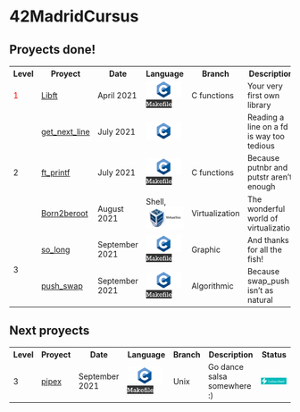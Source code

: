 # 42MadridCursus

## Proyects done!

<!-- |  Level | Project | Date | Language | Description | Status |
| :----: | :-----: | :--: | :------: | :---------: | :----: |
| 1 | [libft](https://github.com/mbueno-g/libft) | April 2021 | <img height="30" src="https://github.com/mbueno-g/42MadridCursus/blob/main/c.jpg?raw=true"> <img height="15" src="https://github.com/mbueno-g/42MadridCursus/blob/main/makefiles.png?raw=true"> |  | [![Libft score](https://badge42.herokuapp.com/api/project/mbueno-g/Libft)](https://github.com/JaeSeoKim/badge42)
| 2 | [get_next_line](https://github.com/mbueno-g/get_next_line) | July 2021 | <img height="30" src="https://github.com/mbueno-g/42MadridCursus/blob/main/c.jpg?raw=true"> | | [![get_next_line score](https://badge42.herokuapp.com/api/project/mbueno-g/get_next_line)](https://github.com/JaeSeoKim/badge42)
| 2 | [Printf](https://github.com/mbueno-g/Printf) | July 2021 | <img height="30" src="https://github.com/mbueno-g/42MadridCursus/blob/main/c.jpg?raw=true"> <img height="15" src="https://github.com/mbueno-g/42MadridCursus/blob/main/makefiles.png?raw=true"> |  | [![ft_printf score](https://badge42.herokuapp.com/api/project/mbueno-g/ft_printf)](https://github.com/JaeSeoKim/badge42)
| 2 | [born2beroot](https://github.com/mbueno-g/born2beroot) | August 2021 | Shell, <img height="40" src="https://github.com/mbueno-g/42MadridCursus/blob/main/virtualbox.jpg?raw=true">|  | [![born2beroot score](https://badge42.herokuapp.com/api/project/mbueno-g/Born2beroot)](https://github.com/JaeSeoKim/badge42) -->

<table>
  <tr>
    <th>Level</th>
    <th>Proyect</th>
    <th>Date</th>
    <th>Language</th>
    <th>Branch</th>
    <th>Description</th>
    <th>Score</th>
  </tr>
  <tr style="text-aling:center">
    <td style="color:red">1</td>
    <td> <a href="https://github.com/mbueno-g/libft">Libft<a> </td>
    <td> April 2021 </td>
    <td><img height="30" src="https://github.com/mbueno-g/42MadridCursus/blob/main/img/c.jpg?raw=true"> <img height="15" src="https://github.com/mbueno-g/42MadridCursus/blob/main/img/makefiles.png?raw=true"></td>
      <td>C functions</td>
      <td>Your very first own library</td>
      <td><img src="https://github.com/mbueno-g/42MadridCursus/blob/main/img/score_libft.png?raw=true"></td>
  </tr>
  <tr>
    <td rowspan = "3" >2</td>
    <td> <a href="https://github.com/mbueno-g/get_next_line">get_next_line<a></td>
    <td> July 2021 </td>
    <td><img height="30" src="https://github.com/mbueno-g/42MadridCursus/blob/main/img/c.jpg?raw=true"></td>
      <td></td>
      <td>Reading a line on a fd is way too tedious</td>
      <td><img src="https://github.com/mbueno-g/42MadridCursus/blob/main/img/score_get_next_line.png?raw=true"></td>
  </tr>
  <tr>
    <td> <a href="https://github.com/mbueno-g/Printf">ft_printf<a></td>
    <td> July 2021 </td>
    <td><img height="30" src="https://github.com/mbueno-g/42MadridCursus/blob/main/img/c.jpg?raw=true"> <img height="15" src="https://github.com/mbueno-g/42MadridCursus/blob/main/img/makefiles.png?raw=true"></td>
      <td>C functions</td>
      <td>Because putnbr and putstr aren’t enough</td>
      <td><img src="https://github.com/mbueno-g/42MadridCursus/blob/main/img/score_ft_printf.png?raw=true"></td>
  </tr>
  <tr>
    <td> <a href="https://github.com/mbueno-g/born2beroot">Born2beroot<a></td>
    <td> August 2021 </td>
    <td> Shell, <img height="40" src="https://github.com/mbueno-g/42MadridCursus/blob/main/img/virtualbox.jpg?raw=true"></td>
      <td>Virtualization</td>
      <td>The wonderful world of virtualization</td>
      <td><img src="https://github.com/mbueno-g/42MadridCursus/blob/main/img/score_born2beroot.png?raw=true"></td>
  </tr>
   <tr>
    <td rowspan = "2">3</td>
    <td> <a href="https://github.com/mbueno-g/so_long">so_long<a> </td>
    <td> September 2021 </td>
    <td><img height="30" src="https://github.com/mbueno-g/42MadridCursus/blob/main/img/c.jpg?raw=true"> <img height="15" src="https://github.com/mbueno-g/42MadridCursus/blob/main/img/makefiles.png?raw=true"></td>
      <td>Graphic</td>
      <td>And thanks for all the fish!</td>
      <td><img src="https://github.com/mbueno-g/42MadridCursus/blob/main/img/subscribed.png?raw=true"></td>
  </tr>
  <tr>
    <td> <a href="https://github.com/mbueno-g/push_swap">push_swap<a></td>
    <td> September 2021 </td>
    <td><img height="30" src="https://github.com/mbueno-g/42MadridCursus/blob/main/img/c.jpg?raw=true"> <img height="15" src="https://github.com/mbueno-g/42MadridCursus/blob/main/img/makefiles.png?raw=true"></td>
      <td>Algorithmic</td>
      <td>Because swap_push isn’t as natural</td>
      <td><img src="https://github.com/mbueno-g/42MadridCursus/blob/main/img/subscribed.png?raw=true"></td>
  </tr>
</table>

## Next proyects

<!-- |  Level | Project | Date | Language | Description | Status |
| :----: | :-----: | :--: | :------: | :---------: | :----: |
| 3 | [so_long](https://github.com/mbueno-g/so_long) | September 2021 | <img height="30" src="https://github.com/mbueno-g/42MadridCursus/blob/main/c.jpg?raw=true"> <img height="15" src="https://github.com/mbueno-g/42MadridCursus/blob/main/makefiles.png?raw=true">|  | [![so_long score](https://badge42.herokuapp.com/api/project/mbueno-g/so_long)](https://github.com/JaeSeoKim/badge42)
| 3 | [push_swap](https://github.com/mbueno-g/push_swap) | September 2021 | <img height="30" src="https://github.com/mbueno-g/42MadridCursus/blob/main/c.jpg?raw=true"> <img height="15" src="https://github.com/mbueno-g/42MadridCursus/blob/main/makefiles.png?raw=true"> | | [![push_swap score](https://badge42.herokuapp.com/api/project/mbueno-g/push_swap)](https://github.com/JaeSeoKim/badge42) -->

      
<table>
  <tr>
    <th>Level</th>
    <th>Proyect</th>
    <th>Date</th>
    <th>Language</th>
    <th>Branch</th>
    <th>Description</th>
    <th>Status</th>
  </tr>
  <tr>
    <td rowspan = "2">3</td>
    <td> <a href="https://github.com/mbueno-g/pipex">pipex<a> </td>
    <td> September 2021 </td>
    <td><img height="30" src="https://github.com/mbueno-g/42MadridCursus/blob/main/img/c.jpg?raw=true"> <img height="15" src="https://github.com/mbueno-g/42MadridCursus/blob/main/img/makefiles.png?raw=true"></td>
      <td>Unix</td>
      <td>Go dance salsa somewhere :)</td>
      <td><img src="https://github.com/mbueno-g/42MadridCursus/blob/main/img/subscribed.png?raw=true"></td>
  </tr>
</table>

